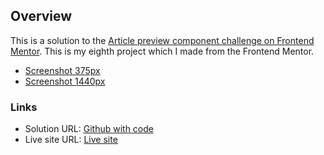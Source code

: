 ## Overview

This is a solution to the [Article preview component challenge on Frontend Mentor](https://www.frontendmentor.io/challenges/article-preview-component-dYBN_pYFT). This is my eighth project which I made from the Frontend Mentor.

- [Screenshot 375px](./screenshot-375px.jpg)
- [Screenshot 1440px](./screenshot-1440px.jpg)

### Links

- Solution URL: [Github with code](https://github.com/konradbaczyk/Testimonials-grid-section)
- Live site URL: [Live site](https://konradbaczyk.github.io/Testimonials-grid-section/)
